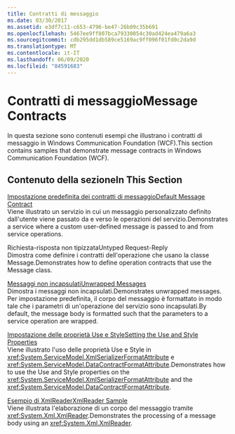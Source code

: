```yaml
---
title: Contratti di messaggio
ms.date: 03/30/2017
ms.assetid: e3df7c11-c653-4796-be47-26b09c35b691
ms.openlocfilehash: 5467ee9ff807bca79330054c30ad424ea479a6a3
ms.sourcegitcommit: cdb295dd1db589ce5169ac9ff096f01fd0c2da9d
ms.translationtype: MT
ms.contentlocale: it-IT
ms.lasthandoff: 06/09/2020
ms.locfileid: "84591683"
---
```

# <a name="message-contracts"></a><span data-ttu-id="ad18f-102">Contratti di messaggio</span><span class="sxs-lookup"><span data-stu-id="ad18f-102">Message Contracts</span></span>
<span data-ttu-id="ad18f-103">In questa sezione sono contenuti esempi che illustrano i contratti di messaggio in Windows Communication Foundation (WCF).</span><span class="sxs-lookup"><span data-stu-id="ad18f-103">This section contains samples that demonstrate message contracts in Windows Communication Foundation (WCF).</span></span>  
  
## <a name="in-this-section"></a><span data-ttu-id="ad18f-104">Contenuto della sezione</span><span class="sxs-lookup"><span data-stu-id="ad18f-104">In This Section</span></span>  
 [<span data-ttu-id="ad18f-105">Impostazione predefinita dei contratti di messaggio</span><span class="sxs-lookup"><span data-stu-id="ad18f-105">Default Message Contract</span></span>](default-message-contract.md)  
 <span data-ttu-id="ad18f-106">Viene illustrato un servizio in cui un messaggio personalizzato definito dall'utente viene passato da e verso le operazioni del servizio.</span><span class="sxs-lookup"><span data-stu-id="ad18f-106">Demonstrates a service where a custom user-defined message is passed to and from service operations.</span></span>  
  
 <span data-ttu-id="ad18f-107">Richiesta-risposta non tipizzata</span><span class="sxs-lookup"><span data-stu-id="ad18f-107">Untyped Request-Reply</span></span>  
 <span data-ttu-id="ad18f-108">Dimostra come definire i contratti dell'operazione che usano la classe Message.</span><span class="sxs-lookup"><span data-stu-id="ad18f-108">Demonstrates how to define operation contracts that use the Message class.</span></span>  
  
 [<span data-ttu-id="ad18f-109">Messaggi non incapsulati</span><span class="sxs-lookup"><span data-stu-id="ad18f-109">Unwrapped Messages</span></span>](unwrapped-messages.md)  
 <span data-ttu-id="ad18f-110">Dimostra i messaggi non incapsulati.</span><span class="sxs-lookup"><span data-stu-id="ad18f-110">Demonstrates unwrapped messages.</span></span> <span data-ttu-id="ad18f-111">Per impostazione predefinita, il corpo del messaggio è formattato in modo tale che i parametri di un'operazione del servizio sono incapsulati.</span><span class="sxs-lookup"><span data-stu-id="ad18f-111">By default, the message body is formatted such that the parameters to a service operation are wrapped.</span></span>  
  
 [<span data-ttu-id="ad18f-112">Impostazione delle proprietà Use e Style</span><span class="sxs-lookup"><span data-stu-id="ad18f-112">Setting the Use and Style Properties</span></span>](setting-the-use-and-style-properties.md)  
 <span data-ttu-id="ad18f-113">Viene illustrato l'uso delle proprietà Use e Style in <xref:System.ServiceModel.XmlSerializerFormatAttribute> e <xref:System.ServiceModel.DataContractFormatAttribute>.</span><span class="sxs-lookup"><span data-stu-id="ad18f-113">Demonstrates how to use the Use and Style properties on the <xref:System.ServiceModel.XmlSerializerFormatAttribute> and the <xref:System.ServiceModel.DataContractFormatAttribute>.</span></span>  
  
 [<span data-ttu-id="ad18f-114">Esempio di XmlReader</span><span class="sxs-lookup"><span data-stu-id="ad18f-114">XmlReader Sample</span></span>](xmlreader-sample.md)  
 <span data-ttu-id="ad18f-115">Viene illustrata l'elaborazione di un corpo del messaggio tramite <xref:System.Xml.XmlReader>.</span><span class="sxs-lookup"><span data-stu-id="ad18f-115">Demonstrates the processing of a message body using an <xref:System.Xml.XmlReader>.</span></span>
